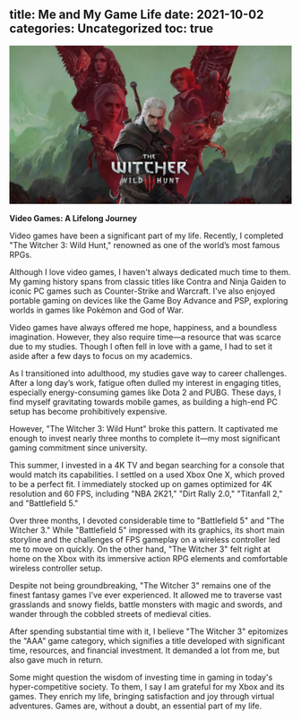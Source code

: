 title: Me and My Game Life
date: 2021-10-02
categories: Uncategorized
toc: true
---

![Witcher](/uploads/persister-me-and-my-game-life-Witcher-2020-05-19_5ec3eb24973b8_vedmak-3-dikaia-okhota-geralt-tsiri-triss-iennifer-ciri-gera-1056x594.jpg)

**Video Games: A Lifelong Journey**

Video games have been a significant part of my life. Recently, I completed "The Witcher 3: Wild Hunt," renowned as one of the world’s most famous RPGs.

Although I love video games, I haven't always dedicated much time to them. My gaming history spans from classic titles like Contra and Ninja Gaiden to iconic PC games such as Counter-Strike and Warcraft. I've also enjoyed portable gaming on devices like the Game Boy Advance and PSP, exploring worlds in games like Pokémon and God of War.

Video games have always offered me hope, happiness, and a boundless imagination. However, they also require time—a resource that was scarce due to my studies. Though I often fell in love with a game, I had to set it aside after a few days to focus on my academics.

As I transitioned into adulthood, my studies gave way to career challenges. After a long day’s work, fatigue often dulled my interest in engaging titles, especially energy-consuming games like Dota 2 and PUBG. These days, I find myself gravitating towards mobile games, as building a high-end PC setup has become prohibitively expensive.

However, "The Witcher 3: Wild Hunt" broke this pattern. It captivated me enough to invest nearly three months to complete it—my most significant gaming commitment since university.

This summer, I invested in a 4K TV and began searching for a console that would match its capabilities. I settled on a used Xbox One X, which proved to be a perfect fit. I immediately stocked up on games optimized for 4K resolution and 60 FPS, including "NBA 2K21," "Dirt Rally 2.0," "Titanfall 2," and "Battlefield 5."

Over three months, I devoted considerable time to "Battlefield 5" and "The Witcher 3." While "Battlefield 5" impressed with its graphics, its short main storyline and the challenges of FPS gameplay on a wireless controller led me to move on quickly. On the other hand, "The Witcher 3" felt right at home on the Xbox with its immersive action RPG elements and comfortable wireless controller setup.

Despite not being groundbreaking, "The Witcher 3" remains one of the finest fantasy games I've ever experienced. It allowed me to traverse vast grasslands and snowy fields, battle monsters with magic and swords, and wander through the cobbled streets of medieval cities.

After spending substantial time with it, I believe "The Witcher 3" epitomizes the "AAA" game category, which signifies a title developed with significant time, resources, and financial investment. It demanded a lot from me, but also gave much in return.

Some might question the wisdom of investing time in gaming in today's hyper-competitive society. To them, I say I am grateful for my Xbox and its games. They enrich my life, bringing satisfaction and joy through virtual adventures. Games are, without a doubt, an essential part of my life.
